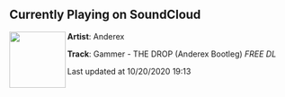 ## Currently Playing on SoundCloud

[<img align="left" width="100" src="https://i1.sndcdn.com/artworks-000294957873-chic58-t50x50.jpg">](https://soundcloud.com/anderex/gammer-the-drop-anderex-bootleg-free-dl)

**Artist**: Anderex 

**Track**: Gammer - THE DROP (Anderex Bootleg) *FREE DL*

Last updated at 10/20/2020 19:13
